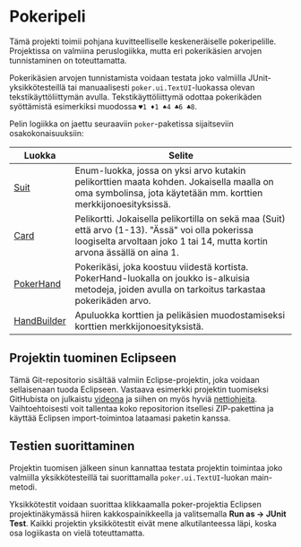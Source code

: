 # Pokeripeli

Tämä projekti toimii pohjana kuvitteelliselle keskeneräiselle pokeripelille. Projektissa on valmiina peruslogiikka, mutta eri pokerikäsien arvojen tunnistaminen on toteuttamatta.

Pokerikäsien arvojen tunnistamista voidaan testata joko valmiilla JUnit-yksikkötesteillä tai manuaalisesti `poker.ui.TextUI`-luokassa olevan tekstikäyttöliittymän avulla. Tekstikäyttöliittymä odottaa pokerikäden syöttämistä esimerkiksi muodossa `♥1 ♦1 ♠4 ♣6 ♣8`.

Pelin logiikka on jaettu seuraaviin `poker`-paketissa sijaitseviin osakokonaisuuksiin:

Luokka | Selite
-------|-------
[Suit](src/poker/Suit.java)   | Enum-luokka, jossa on yksi arvo kutakin pelikorttien maata kohden. Jokaisella maalla on oma symbolinsa, jota käytetään mm. korttien merkkijonoesityksissä.
[Card](src/poker/Card.java)  | Pelikortti. Jokaisella pelikortilla on sekä maa (Suit) että arvo (1-13). "Ässä" voi olla pokerissa loogiselta arvoltaan joko 1 tai 14, mutta kortin arvona ässällä on aina 1.
[PokerHand](src/poker/PokerHand.java) | Pokerikäsi, joka koostuu viidestä kortista. PokerHand-luokalla on joukko is-alkuisia metodeja, joiden avulla on tarkoitus tarkastaa pokerikäden arvo.
[HandBuilder](src/poker/HandBuilder.java) | Apuluokka korttien ja pelikäsien muodostamiseksi korttien merkkijonoesityksistä.

## Projektin tuominen Eclipseen

Tämä Git-repositorio sisältää valmiin Eclipse-projektin, joka voidaan sellaisenaan tuoda Eclipseen. Vastaava esimerkki projektin tuomiseksi GitHubista on julkaistu [videona](https://video.haaga-helia.fi/media/0_942lje4v) ja siihen on myös hyviä [nettiohjeita](https://www.google.fi/search?q=eclipse+import+github+project). Vaihtoehtoisesti voit tallentaa koko repositorion itsellesi ZIP-pakettina ja käyttää Eclipsen import-toimintoa lataamasi paketin kanssa.

## Testien suorittaminen

Projektin tuomisen jälkeen sinun kannattaa testata projektin toimintaa joko valmiilla yksikkötesteillä tai suorittamalla `poker.ui.TextUI`-luokan main-metodi. 

Yksikkötestit voidaan suorittaa klikkaamalla poker-projektia Eclipsen projektinäkymässä hiiren kakkospainikkeella ja valitsemalla **Run as -> JUnit Test**. Kaikki projektin yksikkötestit eivät mene alkutilanteessa läpi, koska osa logiikasta on vielä toteuttamatta.
